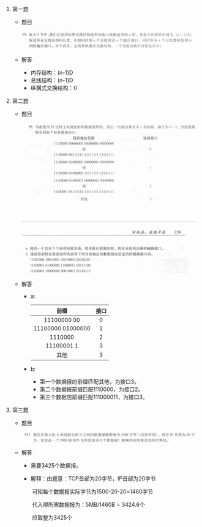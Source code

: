 1. 第一题

   + 题目

     ![p3](pic\p3.jpg)

   + 解答

     + 内存结构：(n-1)D
     + 总线结构：(n-1)D
     + 纵横式交换结构：0

2. 第二题

   + 题目

     ![p5](pic\p5.png)

   + 解答

     * a:

       |       前缀        | 接口 |
       | :---------------: | :--: |
       |    11100000 00    |  0   |
       | 11100000 01000000 |  1   |
       |      1110000      |  2   |
       |    11100001 1     |  3   |
       |       其他        |  3   |

       

     * b:

       + 第一个数据报的前缀匹配其他，为接口3。
       + 第二个数据报前缀匹配1110000，为接口2。
       + 第三个数据包前缀匹配111000011，为接口3。

3. 第三题

   + 题目

     ![p15](pic\p15.jpg)

   + 解答

     + 需要3425个数据报。

     + 解释：由题意：TCP首部为20字节，IP首部为20字节

       ​            可知每个数据报实际字节为1500-20-20=1460字节

       ​            代入得所需数据报为：5MB/1460B = 3424.6个

       ​            应取整为3425个